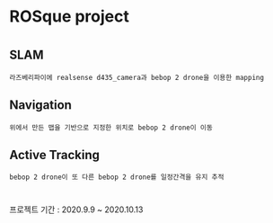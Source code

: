 ROSque project
==============
#
## SLAM
    라즈베리파이에 realsense d435_camera과 bebop 2 drone을 이용한 mapping
## Navigation
    위에서 만든 맵을 기반으로 지정한 위치로 bebop 2 drone이 이동
## Active Tracking
    bebop 2 drone이 또 다른 bebop 2 drone를 일정간격을 유지 추적

#
#
프로젝트 기간 : 2020.9.9 ~ 2020.10.13
